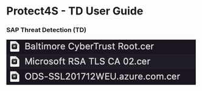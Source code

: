# Protect4S - TD User Guide

### SAP Threat Detection (TD)

![](<.gitbook/assets/image (63) (1).png>)
